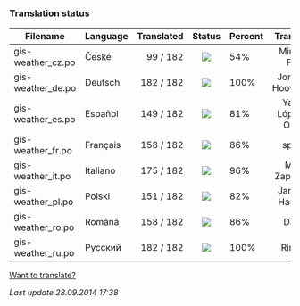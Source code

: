 ### **Translation status**

Filename | Language | Translated | Status | Percent | Translator
| ------------- | ------------- | ------------: | :-----------: | :------------- | :-------------: |
| gis-weather_cz.po| České | 99 / 182 | ![](https://dl.dropboxusercontent.com/u/99404329/bars/54.png) | 54% | Miroslav Fótyi |
| gis-weather_de.po| Deutsch | 182 / 182 | ![](https://dl.dropboxusercontent.com/u/99404329/bars/100.png) | 100% | Jonathan Hooverman |
| gis-weather_es.po| Español | 149 / 182 | ![](https://dl.dropboxusercontent.com/u/99404329/bars/81.png) | 81% | Yasser López de Olmos |
| gis-weather_fr.po| Français | 158 / 182 | ![](https://dl.dropboxusercontent.com/u/99404329/bars/86.png) | 86% | spyder |
| gis-weather_it.po| Italiano | 175 / 182 | ![](https://dl.dropboxusercontent.com/u/99404329/bars/96.png) | 96% | Mirko Zappitelli> |
| gis-weather_pl.po| Polski | 151 / 182 | ![](https://dl.dropboxusercontent.com/u/99404329/bars/82.png) | 82% | Jarosław Harasiuk |
| gis-weather_ro.po| Română | 158 / 182 | ![](https://dl.dropboxusercontent.com/u/99404329/bars/86.png) | 86% | Daniel |
| gis-weather_ru.po| Русский | 182 / 182 | ![](https://dl.dropboxusercontent.com/u/99404329/bars/100.png) | 100% | RingOV |

[Want to translate?](https://github.com/RingOV/gis-weather/wiki/Want-to-translate%3F)

_Last update 28.09.2014 17:38_
